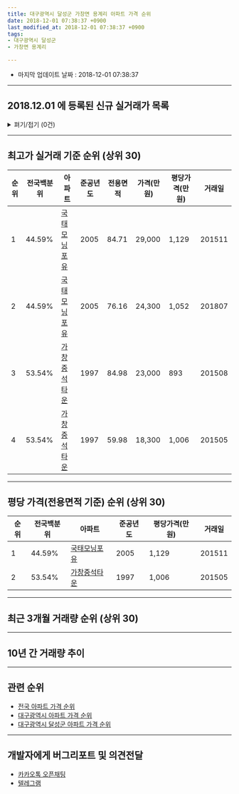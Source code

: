```yaml
---
title: 대구광역시 달성군 가창면 용계리 아파트 가격 순위
date: 2018-12-01 07:38:37 +0900
last_modified_at: 2018-12-01 07:38:37 +0900
tags:
- 대구광역시 달성군
- 가창면 용계리

---
```


* 마지막 업데이트 날짜 : 2018-12-01 07:38:37

---

## 2018.12.01 에 등록된 신규 실거래가 목록

<details>
<summary>펴기/접기 (0건)</summary>
<div markdown="1">

|아파트|전국백분위|준공년도|전용면적|가격(만원)|평당가격(만원)|거래일|
|---|---|---|---|---|---|---|
|없음|||||||


</div>
</details>

---

## 최고가 실거래 기준 순위 (상위 30)


|순위|전국백분위|아파트|준공년도|전용면적|가격(만원)|평당가격(만원)|거래일|
|---|---|---|---|---|---|---|---|
|1|44.59%|[국태모닝포유](https://search.naver.com/search.naver?query=%EB%8C%80%EA%B5%AC%EA%B4%91%EC%97%AD%EC%8B%9C+%EB%8B%AC%EC%84%B1%EA%B5%B0+%EA%B0%80%EC%B0%BD%EB%A9%B4+%EC%9A%A9%EA%B3%84%EB%A6%AC+%EA%B5%AD%ED%83%9C%EB%AA%A8%EB%8B%9D%ED%8F%AC%EC%9C%A0)|2005|84.71|29,000|1,129|201511|
|2|44.59%|[국태모닝포유](https://search.naver.com/search.naver?query=%EB%8C%80%EA%B5%AC%EA%B4%91%EC%97%AD%EC%8B%9C+%EB%8B%AC%EC%84%B1%EA%B5%B0+%EA%B0%80%EC%B0%BD%EB%A9%B4+%EC%9A%A9%EA%B3%84%EB%A6%AC+%EA%B5%AD%ED%83%9C%EB%AA%A8%EB%8B%9D%ED%8F%AC%EC%9C%A0)|2005|76.16|24,300|1,052|201807|
|3|53.54%|[가창중석타운](https://search.naver.com/search.naver?query=%EB%8C%80%EA%B5%AC%EA%B4%91%EC%97%AD%EC%8B%9C+%EB%8B%AC%EC%84%B1%EA%B5%B0+%EA%B0%80%EC%B0%BD%EB%A9%B4+%EC%9A%A9%EA%B3%84%EB%A6%AC+%EA%B0%80%EC%B0%BD%EC%A4%91%EC%84%9D%ED%83%80%EC%9A%B4)|1997|84.98|23,000|893|201508|
|4|53.54%|[가창중석타운](https://search.naver.com/search.naver?query=%EB%8C%80%EA%B5%AC%EA%B4%91%EC%97%AD%EC%8B%9C+%EB%8B%AC%EC%84%B1%EA%B5%B0+%EA%B0%80%EC%B0%BD%EB%A9%B4+%EC%9A%A9%EA%B3%84%EB%A6%AC+%EA%B0%80%EC%B0%BD%EC%A4%91%EC%84%9D%ED%83%80%EC%9A%B4)|1997|59.98|18,300|1,006|201505|


---

## 평당 가격(전용면적 기준) 순위 (상위 30)


|순위|전국백분위|아파트|준공년도|평당가격(만원)|거래일|
|---|---|---|---|---|---|
|1|44.59%|[국태모닝포유](https://search.naver.com/search.naver?query=%EB%8C%80%EA%B5%AC%EA%B4%91%EC%97%AD%EC%8B%9C+%EB%8B%AC%EC%84%B1%EA%B5%B0+%EA%B0%80%EC%B0%BD%EB%A9%B4+%EC%9A%A9%EA%B3%84%EB%A6%AC+%EA%B5%AD%ED%83%9C%EB%AA%A8%EB%8B%9D%ED%8F%AC%EC%9C%A0)|2005|1,129|201511|
|2|53.54%|[가창중석타운](https://search.naver.com/search.naver?query=%EB%8C%80%EA%B5%AC%EA%B4%91%EC%97%AD%EC%8B%9C+%EB%8B%AC%EC%84%B1%EA%B5%B0+%EA%B0%80%EC%B0%BD%EB%A9%B4+%EC%9A%A9%EA%B3%84%EB%A6%AC+%EA%B0%80%EC%B0%BD%EC%A4%91%EC%84%9D%ED%83%80%EC%9A%B4)|1997|1,006|201505|


---

## 최근 3개월 거래량 순위 (상위 30)


<div style="width:100%;">
    <canvas id="deal_count_ranking" height="250"></canvas>
</div>


<script>
new Chart(document.getElementById("deal_count_ranking"), {
    type: 'horizontalBar',
    data: {
        labels: ['가창중석타운'],
        datasets: [{
            label: '실거래 수',
            data: [1],
            borderColor: "rgba(255, 0, 128, 1)",
            backgroundColor: "rgba(255, 0, 128, 0.5)",
            fill: false,
        }]
    },
    options: {
        responsive: true,
        title: {
            display: true,
            text: '최근 3개월 거래량 순위'
        },
        tooltips: {
            mode: 'index',
            intersect: false,
            callbacks: {
                title: function(tooltipItems, data) {
                    return "실거래 수:";
                },
                label: function(tooltipItem, data) {
                    return data.labels[tooltipItem.index] + ": " + tooltipItem.xLabel;
                }
            }
        },
        hover: {
            mode: 'nearest',
            intersect: true
        },
        scales: {
            xAxes: [{
                display: true,
                scaleLabel: {
                    display: true,
                    labelString: '실거래 수'
                },
                ticks: {
                    suggestedMin: 0,
                }
            }],
            yAxes: [{
                display: true,
                ticks: {
                    autoSkip: false,
                    callback: function(value, index, values) {
                        if (value.length > 15)
                            return value.substr(0, 13) + "...";
                        else
                            return value;
                    }
                },
                scaleLabel: {
                    display: false,
                }
            }]
        }
    }
});

</script>


---

## 10년 간 거래량 추이


<div style="width:100%;">
    <canvas id="deal_progress" height="250"></canvas>
</div>

<script>
new Chart(document.getElementById("deal_progress"), {
    type: 'line',
    data: {
        labels: ['200812','200901','200902','200903','200904','200905','200906','200907','200908','200909','200910','200911','200912','201001','201002','201003','201004','201005','201006','201007','201008','201009','201010','201011','201012','201101','201102','201103','201104','201105','201106','201107','201108','201109','201110','201111','201112','201201','201202','201203','201204','201205','201206','201207','201208','201209','201210','201211','201212','201301','201302','201303','201304','201305','201306','201307','201308','201309','201310','201311','201312','201401','201402','201403','201404','201405','201406','201407','201408','201409','201410','201411','201412','201501','201502','201503','201504','201505','201506','201507','201508','201509','201510','201511','201512','201601','201602','201603','201604','201605','201606','201607','201608','201609','201610','201611','201612','201701','201702','201703','201704','201705','201706','201707','201708','201709','201710','201711','201712','201801','201802','201803','201804','201805','201806','201807','201808','201809','201810','201811','201812'],
        datasets: [{
            label: '실거래 수',
            pointRadius: 1,
            data: [0, 2, 3, 1, 1, 2, 4, 2, 3, 3, 1, 1, 0, 3, 2, 3, 5, 2, 2, 2, 4, 3, 5, 5, 4, 8, 3, 5, 2, 1, 2, 4, 4, 1, 2, 0, 4, 2, 5, 1, 3, 1, 2, 2, 1, 4, 2, 1, 3, 1, 6, 0, 8, 2, 9, 3, 4, 3, 7, 2, 3, 0, 4, 3, 2, 1, 1, 3, 4, 4, 3, 1, 2, 1, 0, 6, 5, 2, 1, 2, 6, 4, 2, 2, 0, 2, 0, 2, 1, 1, 1, 3, 1, 1, 3, 3, 0, 0, 4, 1, 1, 4, 3, 1, 4, 3, 0, 0, 4, 0, 0, 4, 2, 1, 3, 4, 2, 3, 0, 1, 0],
            borderColor: "rgba(255, 201, 14, 1)",
            backgroundColor: "rgba(255, 201, 14, 0.5)",
            fill: true,
        }]
    },
    options: {
        responsive: true,
        title: {
            display: true,
            text: '10년간 거래량 추이'
        },
        tooltips: {
            mode: 'index',
            intersect: false,
        },
        hover: {
            mode: 'nearest',
            intersect: true
        },
        scales: {
            xAxes: [{
                display: true,
                scaleLabel: {
                    display: true,
                    labelString: '년/월'
                }
            }],
            yAxes: [{
                display: true,
                ticks: {
                    suggestedMin: 0,
                },
                scaleLabel: {
                    display: true,
                    labelString: '실거래 수'
                }
            }]
        }
    }
});

</script>


---

## 관련 순위

- [전국 아파트 가격 순위](https://inasie.github.io/apt-ranking/전국)
- [대구광역시 아파트 가격 순위](https://inasie.github.io/apt-ranking/대구광역시)
- [대구광역시 달성군 아파트 가격 순위](https://inasie.github.io/apt-ranking/대구광역시-달성군)


---

## 개발자에게 버그리포트 및 의견전달

- [카카오톡 오픈채팅](https://open.kakao.com/o/gLJUAP4)
- [텔레그램](https://t.me/inasie)

